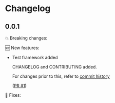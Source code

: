 # Changelog

## 0.0.1

💥 Breaking changes:

🆕 New features:

- Test framework added

  CHANGELOG and CONTRIBUTING added.

  For changes prior to this, refer to [commit history](https://github.com/srb3/terraform-libvirt-network/commits/main)

  ([PR #1](https://github.com/srb3/terraform-libvirt-network/pull/1))

🔧 Fixes:
